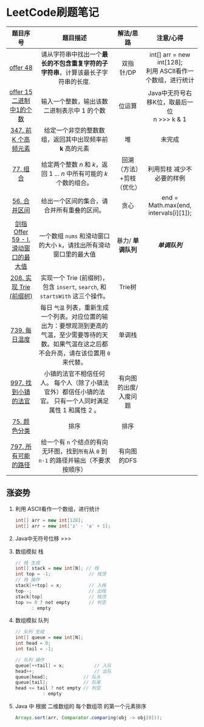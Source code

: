 # LeetCode刷题笔记

| 题目序号 | 题目描述 | 解法/思路 | 注意/心得 |
| :------: | :------: | :-------: | :-------: |
| [offer 48](https://leetcode-cn.com/problems/zui-chang-bu-han-zhong-fu-zi-fu-de-zi-zi-fu-chuan-lcof/)  | 请从字符串中找出一个**最长的不包含重复字符的子字符串**，计算该最长子字符串的长度. |   双指针/DP| int[] arr = new int[128];<br />利用 ASCII看作一个数组，进行统计 |
| [offer 15二进制中1的个数](https://leetcode-cn.com/problems/er-jin-zhi-zhong-1de-ge-shu-lcof/) | 输入一个整数，输出该数二进制表示中 1 的个数 | 位运算 | Java中无符号右移K位，取最后一位<br />n >>> k & 1 |
| [347. 前 K 个高频元素](https://leetcode-cn.com/problems/top-k-frequent-elements/) | 给定一个非空的整数数组，返回其中出现频率前 **k** 高的元素 | 堆 | 未完成 |
| [77. 组合](https://leetcode-cn.com/problems/combinations/) | 给定两个整数 *n* 和 *k*，返回 1 ... *n* 中所有可能的 *k* 个数的组合。 | 回溯（方法）+剪枝（优化） | 利用剪枝 减少不必要的样例 |
| [56. 合并区间](https://leetcode-cn.com/problems/merge-intervals/) | 给出一个区间的集合，请合并所有重叠的区间。 | 贪心 | end = Math.max(end, intervals[i][1]); |
| [剑指 Offer 59 - I. 滑动窗口的最大值](https://leetcode-cn.com/problems/hua-dong-chuang-kou-de-zui-da-zhi-lcof/) | 一个数组 `nums` 和滑动窗口的大小 `k`，请找出所有滑动窗口里的最大值 | 暴力/ **单调队列** | ***单调队列*** |
| [208. 实现 Trie (前缀树)](https://leetcode-cn.com/problems/implement-trie-prefix-tree/) | 实现一个 Trie (前缀树)，包含 `insert`, `search`, 和 `startsWith` 这三个操作。 | Trie树 |           |
| [739. 每日温度](https://leetcode-cn.com/problems/daily-temperatures/) | 每日 `气温` 列表，重新生成一个列表。对应位置的输出为：要想观测到更高的气温，至少需要等待的天数。如果气温在这之后都不会升高，请在该位置用 `0` 来代替。 | 单调栈 |           |
| [997. 找到小镇的法官](https://leetcode-cn.com/problems/find-the-town-judge/) | 小镇的法官不相信任何人。 每个人（除了小镇法官外）都信任小镇的法官。 只有一个人同时满足属性 1 和属性 2 。 | 有向图的出度/入度问题 | |
| [75. 颜色分类](https://leetcode-cn.com/problems/sort-colors/) | 排序 | 排序 | |
| [797. 所有可能的路径](https://leetcode-cn.com/problems/all-paths-from-source-to-target/) | 给一个有 `n` 个结点的有向无环图，找到`所有`从 `0` 到 `n-1` 的路径并输出（不要求按顺序） | 有向图的DFS | |



## 涨姿势

1. 利用 ASCII看作一个数组，进行统计

   ```java
   int[] arr = new int[128];
   int[] arr = new int['z' - 'a' + 1];
   ```

2. Java中无符号位移 >>>

3. 数组模拟 栈

   ```java
   // 栈 生成
   int[] stack = new int[N]; // 栈
   int top = -1;			  // 栈顶
   // 栈 操作
   stack[++top] = x;		  // 入栈
   top--;					  // 出栈
   stack[top]				  // 栈顶
   top >= 0 ? not empty 	  // 判空
       	 : empty
   ```

4. 数组模拟 队列

   ```java
   // 队列 生成
   int[] queue = new int[N];
   int head = 0;
   int tail = -1;
   
   // 队列 操作
   queue[++tail] = x;			// 入队
   head++;						// 出队
   queue[head];				// 队头
   queue[tail];				// 队尾
   head <= tail ? not empty	// 判空 
   			 : empty
   ```

5. Java 中 根据 二维数组的 每个数组项 的第一个元素排序

   ```java
   Arrays.sort(arr, Comparator.comparing(obj -> obj[0]));
   ```

   